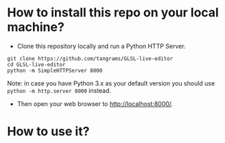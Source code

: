 # How to install this repo on your local machine?

* Clone this repository locally and run a Python HTTP Server.

```
git clone https://github.com/tangrams/GLSL-live-editor
cd GLSL-live-editor
python -m SimpleHTTPServer 8000
```

Note: in case you have Python 3.x as your default version you should use ```python -m http.server 8000``` instead.

* Then open your web browser to [http://localhost:8000/](http://localhost:8000).

# How to use it?




